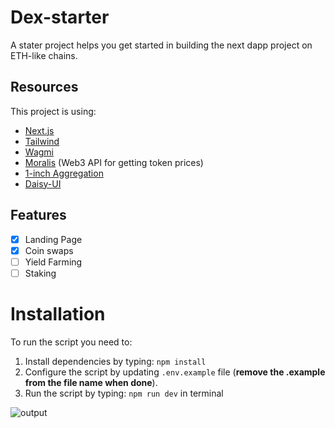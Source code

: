 # Dex-starter

A stater project helps you get started in building the next dapp project on ETH-like chains. 

## Resources

This project is using:
- [Next.js](https://github.com/vercel/next.js)
- [Tailwind](https://tailwindcss.com/)
- [Wagmi](https://wagmi.sh)
- [Moralis](https://moralis.io/) (Web3 API for getting token prices)
- [1-inch Aggregation](https://1inch.io/aggregation-protocol/)
- [Daisy-UI](https://github.com/daisyui/react-daisyui)

## Features
- [x] Landing Page
- [x] Coin swaps
- [ ] Yield Farming
- [ ] Staking

# Installation
To run the script you need to:

1. Install dependencies by typing: `npm install`
2. Configure the script by updating `.env.example` file (**remove the .example from the file name when done**).
3. Run the script by typing: `npm run dev` in terminal

![output]('./public/git/swap.png')